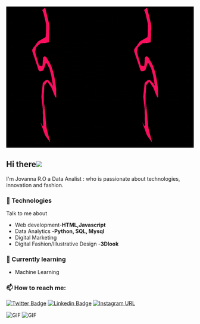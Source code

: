 <p  align="center"><img height="380" src = "https://github.com/jovannaro44/jovannaro44/blob/main/download.gif"></p>

## Hi there<img src="https://github.com/TheDudeThatCode/TheDudeThatCode/blob/master/Assets/Hi.gif" width="29px"> 

I'm Jovanna R.O a Data Analist : who is passionate about technologies, innovation and fashion.


### 🤖 Technologies
Talk to me about
- Web development-**HTML,Javascript**
- Data Analytics -**Python, SQL, Mysql** 
- Digital Marketing 
- Digital Fashion/Illustrative Design -**3Dlook**

### 🦉 Currently learning
- Machine Learning

###  📫 How to reach me:

[![Twitter Badge](https://img.shields.io/badge/-@jovanna_ro-1ca0f1?style=flat-square&labelColor=1ca0f1&logo=twitter&logoColor=white&link=https://x.com/jovanna_ro)](https://x.com/jovanna_ro) 
[![Linkedin Badge](https://img.shields.io/badge/-ShanuMishra-blue?style=flat-square&logo=Linkedin&logoColor=white&link=https://www.linkedin.com/in/jovanna-ro/)](https://www.linkedin.com/in/jovanna-ro/)
[![Instagram URL](https://img.shields.io/twitter/url?color=%23fb3958&label=follow&logo=instagram&logoColor=%23fb3958&style=flat-square&url=https%3A%2F%2Fwww.instagram.com%2giawithej.ro)](https://www.instagram.com/giawithej.ro/)

<img align="center" alt="GIF" src="https://media.giphy.com/media/3oEdvdHf6n0US87Tri/giphy.gif?cid=790b7611mjz10up93xnkbutihd7fpo6m16ie8kh1lnmcbgz4&ep=v1_gifs_search&rid=giphy.gif&ct=g" />
<img align="center" alt="GIF" src="https://media.giphy.com/media/xoicctrOv5aGw6mCZi/giphy.gif?cid=ecf05e478leqgdfj8oiryhy9xf60bhhz8ae94lrgpmsk8jmk&ep=v1_gifs_search&rid=giphy.gif&ct=g" /> 